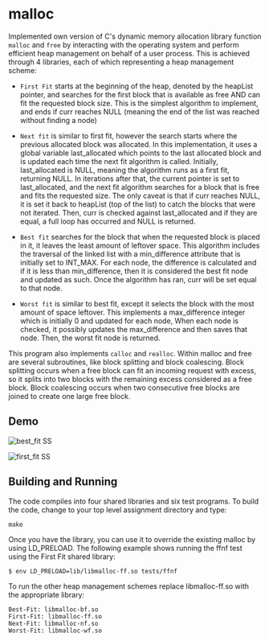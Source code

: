# malloc

Implemented own version of C's dynamic memory allocation library function ```malloc``` and ```free``` by interacting with the operating system and perform efficient heap management on behalf of a user process. This is achieved through 4 libraries, each of which representing a heap management scheme:

* ```First Fit``` starts at the beginning of the heap, denoted by the heapList pointer, and searches
for the first block that is available as free AND can fit the requested block size. This is
the simplest algorithm to implement, and ends if curr reaches NULL (meaning the end of
the list was reached without finding a node)

* ```Next fit``` is similar to first fit, however the search starts where the previous allocated block
was allocated. In this implementation, it uses a global variable last_allocated which points
to the last allocated block and is updated each time the next fit algorithm is called.
Initially, last_allocated is NULL, meaning the algorithm runs as a first fit, returning
NULL. In iterations after that, the current pointer is set to last_allocated, and the next fit
algorithm searches for a block that is free and fits the requested size. The only caveat is
that if curr reaches NULL, it is set it back to heapList (top of the list) to catch the blocks
that were not iterated. Then, curr is checked against last_allocated and if they are equal, a
full loop has occurred and NULL is returned.

* ```Best fit``` searches for the block that when the requested block is placed in it, it leaves the
least amount of leftover space. This algorithm includes the traversal of the linked list with
a min_difference attribute that is initially set to INT_MAX. For each node, the difference
is calculated and if it is less than min_difference, then it is considered the best fit node
and updated as such. Once the algorithm has ran, curr will be set equal to that node.

* ```Worst fit``` is similar to best fit, except it selects the block with the most amount of space
leftover. This implements a max_difference integer which is initially 0 and updated for
each node, When each node is checked, it possibly updates the max_difference and then
saves that node. Then, the worst fit node is returned.

This program also implements ```calloc``` and ```realloc```. Within malloc and free are several subroutines, like block splitting and block coalescing.
Block splitting occurs when a free block can fit an incoming request with excess, so it splits into
two blocks with the remaining excess considered as a free block. Block coalescing occurs when
two consecutive free blocks are joined to create one large free block.

## Demo
![best_fit SS](https://github.com/AMahouch/malloc/assets/97981126/529f0879-be44-4d36-8be9-2dad6ce50377)



![first_fit SS](https://github.com/AMahouch/malloc/assets/97981126/f380f1d1-c49a-4e01-b0d3-7bdff778a763)


## Building and Running
The code compiles into four shared libraries and six test programs. To build the code, change to your top level assignment directory and type:
```
make
```
Once you have the library, you can use it to override the existing malloc by using
LD_PRELOAD. The following example shows running the ffnf test using the First Fit shared library:
```
$ env LD_PRELOAD=lib/libmalloc-ff.so tests/ffnf
```

To run the other heap management schemes replace libmalloc-ff.so with the appropriate library:
```
Best-Fit: libmalloc-bf.so
First-Fit: libmalloc-ff.so
Next-Fit: libmalloc-nf.so
Worst-Fit: libmalloc-wf.so
```
